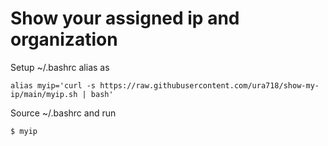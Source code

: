 # Show your assigned ip and organization

Setup ~/.bashrc alias as
  ```
  alias myip='curl -s https://raw.githubusercontent.com/ura718/show-my-ip/main/myip.sh | bash'
  ```

Source ~/.bashrc and run
  ```
  $ myip
  ```

